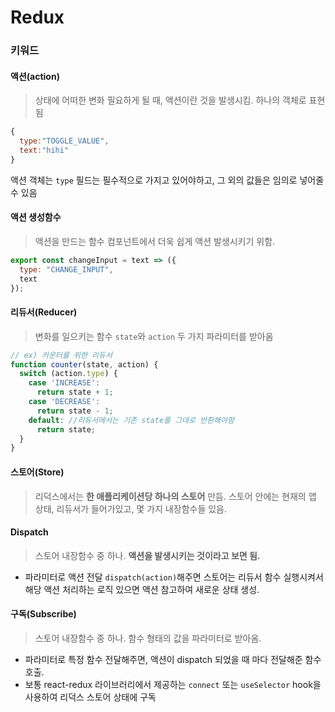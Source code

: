# Redux

### 키워드
#### 액션(action)
> 상태에 어떠한 변화 필요하게 될 때, 액션이란 것을 발생시킴. 
> 하나의 객체로 표현됨
```jsx
{
  type:"TOGGLE_VALUE",
  text:"hihi"
}
```
액션 객체는 `type` 필드는 필수적으로 가지고 있어야하고, 그 외의 값들은 임의로 넣어줄 수 있음

#### 액션 생성함수
> 액션을 만드는 함수
> 컴포넌트에서 더욱 쉽게 액션 발생시키기 위함.
```jsx
export const changeInput = text => ({ 
  type: "CHANGE_INPUT",
  text
});
```

#### 리듀서(Reducer)
> 변화를 일으키는 함수
> `state`와 `action` 두 가지 파라미터를 받아옴
```jsx
// ex) 카운터를 위한 리듀서
function counter(state, action) {
  switch (action.type) {
    case 'INCREASE':
      return state + 1;
    case 'DECREASE':
      return state - 1;
    default: //리듀서에서는 기존 state를 그대로 반환해야함
      return state;
  }
}
```

#### 스토어(Store)
> 리덕스에서는 **한 애플리케이션당 하나의 스토어** 만듬. 스토어 안에는 현재의 앱 상태, 리듀서가 들어가있고, 몇 가지 내장함수들 있음.

#### Dispatch
> 스토어 내장함수 중 하나. 
> **액션을 발생시키는 것이라고 보면 됨.**
- 파라미터로 액션 전달 `dispatch(action)`해주면 스토어는 리듀서 함수 실행시켜서 해당 액션 처리하는 로직 있으면 액션 참고하여 새로운 상태 생성.

#### 구독(Subscribe)
> 스토어 내장함수 중 하나.
> 함수 형태의 값을 파라미터로 받아옴.
- 파라미터로 특정 함수 전달해주면, 액션이 dispatch 되었을 때 마다 전달해준 함수 호출.
- 보통 react-redux 라이브러리에서 제공하는 `connect` 또는 `useSelector` hook을 사용하여 리덕스 스토어 상태에 구독
